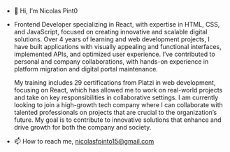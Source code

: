 - 👋 Hi, I’m Nicolas Pint0
  
- Frontend Developer specializing in React, with expertise in HTML, CSS, and JavaScript, focused on creating
  innovative and scalable digital solutions. Over 4 years of learning and web development projects, I have built
  applications with visually appealing and functional interfaces, implemented APIs, and optimized user
  experience. I’ve contributed to personal and company collaborations, with hands-on experience in platform
  migration and digital portal maintenance.
  
  My training includes 29 certifications from Platzi in web development, focusing on React, which has allowed
  me to work on real-world projects and take on key responsibilities in collaborative settings. I am currently
  looking to join a high-growth tech company where I can collaborate with talented professionals on projects
  that are crucial to the organization’s future. My goal is to contribute to innovative solutions that enhance and
  drive growth for both the company and society.
  
- 📫 How to reach me, nicolasfpinto15@gmail.com

<!---
NicoPaint/NicoPaint is a ✨ special ✨ repository because its `README.md` (this file) appears on your GitHub profile.
You can click the Preview link to take a look at your changes.
--->

